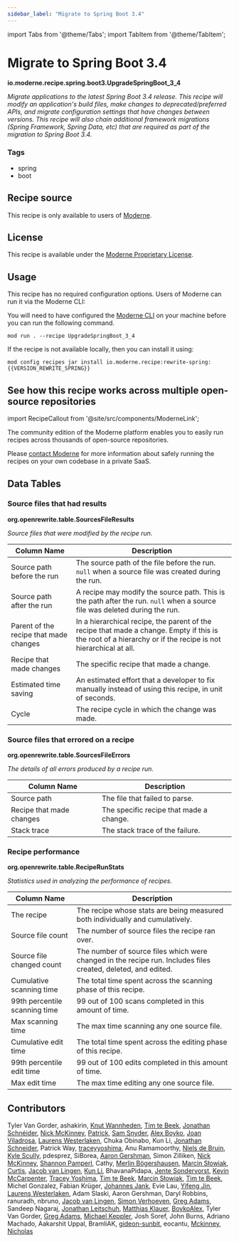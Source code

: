 ```yaml
---
sidebar_label: "Migrate to Spring Boot 3.4"
---
```


import Tabs from '@theme/Tabs';
import TabItem from '@theme/TabItem';

# Migrate to Spring Boot 3.4

**io.moderne.recipe.spring.boot3.UpgradeSpringBoot\_3\_4**

_Migrate applications to the latest Spring Boot 3.4 release. This recipe will modify an application's build files, make changes to deprecated/preferred APIs, and migrate configuration settings that have changes between versions. This recipe will also chain additional framework migrations (Spring Framework, Spring Data, etc) that are required as part of the migration to Spring Boot 3.4._

### Tags

* spring
* boot

## Recipe source

This recipe is only available to users of [Moderne](https://docs.moderne.io/).

## License

This recipe is available under the [Moderne Proprietary License](https://docs.moderne.io/licensing/overview/).


## Usage

This recipe has no required configuration options. Users of Moderne can run it via the Moderne CLI:
<Tabs groupId="projectType">


<TabItem value="moderne-cli" label="Moderne CLI">

You will need to have configured the [Moderne CLI](https://docs.moderne.io/user-documentation/moderne-cli/getting-started/cli-intro) on your machine before you can run the following command.

```shell title="shell"
mod run . --recipe UpgradeSpringBoot_3_4
```

If the recipe is not available locally, then you can install it using:
```shell
mod config recipes jar install io.moderne.recipe:rewrite-spring:{{VERSION_REWRITE_SPRING}}
```
</TabItem>
</Tabs>

## See how this recipe works across multiple open-source repositories

import RecipeCallout from '@site/src/components/ModerneLink';

<RecipeCallout link="https://app.moderne.io/recipes/io.moderne.recipe.spring.boot3.UpgradeSpringBoot_3_4" />

The community edition of the Moderne platform enables you to easily run recipes across thousands of open-source repositories.

Please [contact Moderne](https://moderne.io/product) for more information about safely running the recipes on your own codebase in a private SaaS.
## Data Tables

### Source files that had results
**org.openrewrite.table.SourcesFileResults**

_Source files that were modified by the recipe run._

| Column Name | Description |
| ----------- | ----------- |
| Source path before the run | The source path of the file before the run. `null` when a source file was created during the run. |
| Source path after the run | A recipe may modify the source path. This is the path after the run. `null` when a source file was deleted during the run. |
| Parent of the recipe that made changes | In a hierarchical recipe, the parent of the recipe that made a change. Empty if this is the root of a hierarchy or if the recipe is not hierarchical at all. |
| Recipe that made changes | The specific recipe that made a change. |
| Estimated time saving | An estimated effort that a developer to fix manually instead of using this recipe, in unit of seconds. |
| Cycle | The recipe cycle in which the change was made. |

### Source files that errored on a recipe
**org.openrewrite.table.SourcesFileErrors**

_The details of all errors produced by a recipe run._

| Column Name | Description |
| ----------- | ----------- |
| Source path | The file that failed to parse. |
| Recipe that made changes | The specific recipe that made a change. |
| Stack trace | The stack trace of the failure. |

### Recipe performance
**org.openrewrite.table.RecipeRunStats**

_Statistics used in analyzing the performance of recipes._

| Column Name | Description |
| ----------- | ----------- |
| The recipe | The recipe whose stats are being measured both individually and cumulatively. |
| Source file count | The number of source files the recipe ran over. |
| Source file changed count | The number of source files which were changed in the recipe run. Includes files created, deleted, and edited. |
| Cumulative scanning time | The total time spent across the scanning phase of this recipe. |
| 99th percentile scanning time | 99 out of 100 scans completed in this amount of time. |
| Max scanning time | The max time scanning any one source file. |
| Cumulative edit time | The total time spent across the editing phase of this recipe. |
| 99th percentile edit time | 99 out of 100 edits completed in this amount of time. |
| Max edit time | The max time editing any one source file. |


## Contributors
Tyler Van Gorder, ashakirin, [Knut Wannheden](mailto:knut@moderne.io), [Tim te Beek](mailto:tim@moderne.io), [Jonathan Schnéider](mailto:jkschneider@gmail.com), [Nick McKinney](mailto:mckinneynichoals@gmail.com), [Patrick](mailto:patway99@gmail.com), [Sam Snyder](mailto:sam@moderne.io), [Alex Boyko](mailto:aboyko@vmware.com), [Joan Viladrosa](mailto:joan@moderne.io), [Laurens Westerlaken](mailto:laurens.w@live.nl), Chuka Obinabo, Kun Li, [Jonathan Schneider](mailto:jkschneider@gmail.com), Patrick Way, [traceyyoshima](mailto:tracey.yoshima@gmail.com), Anu Ramamoorthy, [Niels de Bruin](mailto:nielsdebruin@gmail.com), [Kyle Scully](mailto:scullykns@gmail.com), pdesprez, SiBorea, [Aaron Gershman](mailto:aegershman@gmail.com), Simon Zilliken, [Nick McKinney](mailto:mckinneynicholas@gmail.com), [Shannon Pamperl](mailto:shanman190@gmail.com), Cathy, [Merlin Bögershausen](mailto:merlin.boegershausen@rwth-aachen.de), [Marcin Słowiak](mailto:m.slowiak@smartrecruiters.com), [Curtis](mailto:curtis@mail.ustc.edu.cn), [Jacob van Lingen](mailto:jacobvanlingen@hotmail.com), [Kun Li](mailto:kun@moderne.io), BhavanaPidapa, [Jente Sondervorst](mailto:jentesondervorst@gmail.com), [Kevin McCarpenter](mailto:kevin@moderne.io), [Tracey Yoshima](mailto:tracey.yoshima@gmail.com), [Tim te Beek](mailto:timtebeek@gmail.com), [Marcin Słowiak](mailto:marcin.slowiak.007@gmail.com), [Tim te Beek](mailto:tim.te.beek@jdriven.com), Michel Gonzalez, Fabian Krüger, [Johannes Jank](mailto:johannes.wengert@googlemail.com), Evie Lau, [Yifeng Jin](mailto:yifeng.jyf@alibaba-inc.com), [Laurens Westerlaken](mailto:laurens.westerlaken@jdriven.com), Adam Slaski, Aaron Gershman, Daryl Robbins, ranuradh, nbruno, [Jacob van Lingen](mailto:jacob.van.lingen@moderne.io), [Simon Verhoeven](mailto:verhoeven.simon@gmail.com), [Greg Adams](mailto:gadams@gmail.com), Sandeep Nagaraj, [Jonathan Leitschuh](mailto:jonathan.leitschuh@gmail.com), [Matthias Klauer](mailto:matthias.klauer@sap.com), [BoykoAlex](mailto:aboyko@pivotal.io), Tyler Van Gorder, [Greg Adams](mailto:greg@moderne.io), [Michael Keppler](mailto:bananeweizen@gmx.de), Josh Soref, John Burns, Adriano Machado, Aakarshit Uppal, BramliAK, [gideon-sunbit](mailto:gideon.pertzov@sunbit.com), eocantu, [Mckinney, Nicholas](mailto:mckinneynicholas@gmail.com)
